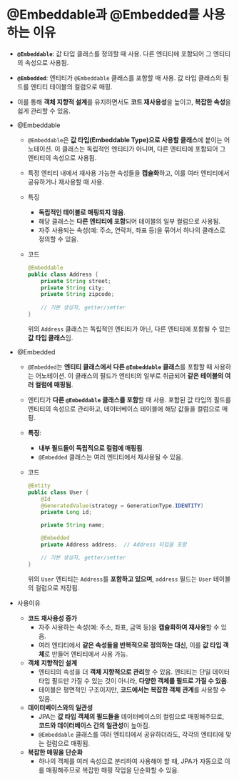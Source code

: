 # @Embeddable과 @Embedded를 사용하는 이유

- **`@Embeddable`**: 값 타입 클래스를 정의할 때 사용. 다른 엔티티에 포함되어 그 엔티티의 속성으로 사용됨.
- **`@Embedded`**: 엔티티가 `@Embeddable` 클래스를 포함할 때 사용. 값 타입 클래스의 필드를 엔티티 테이블의 컬럼으로 매핑.
- 이를 통해 **객체 지향적 설계**를 유지하면서도 **코드 재사용성**을 높이고, **복잡한 속성**을 쉽게 관리할 수 있음.
- @Embeddable
    - `@Embeddable`은 **값 타입(Embeddable Type)으로 사용할 클래스**에 붙이는 어노테이션. 이 클래스는 독립적인 엔티티가 아니며, 다른 엔티티에 포함되어 그 엔티티의 속성으로 사용됨.
    - 특정 엔티티 내에서 재사용 가능한 속성들을 **캡슐화**하고, 이를 여러 엔티티에서 공유하거나 재사용할 때 사용.
    - 특징
        - **독립적인 테이블로 매핑되지 않음**.
        - 해당 클래스는 **다른 엔티티에 포함**되어 테이블의 일부 컬럼으로 사용됨.
        - 자주 사용되는 속성(예: 주소, 연락처, 좌표 등)을 묶어서 하나의 클래스로 정의할 수 있음.
    - 코드

        ```java
        @Embeddable
        public class Address {
            private String street;
            private String city;
            private String zipcode;
            
            // 기본 생성자, getter/setter
        }
        
        ```

      위의 `Address` 클래스는 독립적인 엔티티가 아닌, 다른 엔티티에 포함될 수 있는 **값 타입 클래스**임.

- @Embedded
    - `@Embedded`는 **엔티티 클래스에서 다른 `@Embeddable` 클래스**를 포함할 때 사용하는 어노테이션. 이 클래스의 필드가 엔티티의 일부로 취급되어 **같은 테이블의 여러 컬럼에 매핑됨**.
    - 엔티티가 **다른 `@Embeddable` 클래스를 포함**할 때 사용. 포함된 값 타입의 필드를 엔티티의 속성으로 관리하고, 데이터베이스 테이블에 해당 값들을 컬럼으로 매핑.
    - **특징**:
        - **내부 필드들이 독립적으로 컬럼에 매핑됨**.
        - `@Embedded` 클래스는 여러 엔티티에서 재사용될 수 있음.
    - 코드

        ```java
        @Entity
        public class User {
            @Id
            @GeneratedValue(strategy = GenerationType.IDENTITY)
            private Long id;
        
            private String name;
        
            @Embedded
            private Address address;  // Address 타입을 포함
        
            // 기본 생성자, getter/setter
        }
        
        ```

      위의 `User` 엔티티는 `Address`를 **포함하고 있으며**, `address` 필드는 `User` 테이블의 컬럼으로 저장됨.

- 사용이유
    - **코드 재사용성 증가**
        - 자주 사용하는 속성(예: 주소, 좌표, 금액 등)을 **캡슐화하여 재사용**할 수 있음.
        - 여러 엔티티에서 **같은 속성들을 반복적으로 정의하는 대신**, 이를 **값 타입 객체**로 만들어 엔티티에서 사용 가능.
    - **객체 지향적인 설계**
        - 엔티티의 속성을 더 **객체 지향적으로 관리**할 수 있음. 엔티티는 단일 데이터 타입 필드만 가질 수 있는 것이 아니라, **다양한 객체를 필드로 가질 수 있음**.
        - 테이블은 평면적인 구조이지만, **코드에서는 복잡한 객체 관계**를 사용할 수 있음.
    - **데이터베이스와의 일관성**
        - JPA는 **값 타입 객체의 필드들을** 데이터베이스의 컬럼으로 매핑해주므로, **코드와 데이터베이스 간의 일관성**이 높아짐.
        - `@Embeddable` 클래스를 여러 엔티티에서 공유하더라도, 각각의 엔티티에 맞는 컬럼으로 매핑됨.
    - **복잡한 매핑을 단순화**
        - 하나의 객체를 여러 속성으로 분리하여 사용해야 할 때, JPA가 자동으로 이를 매핑해주므로 복잡한 매핑 작업을 단순화할 수 있음.